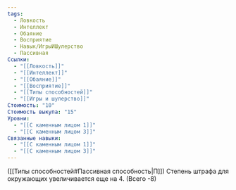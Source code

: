 ```yaml
---
tags:
  - Ловкость
  - Интеллект
  - Обаяние
  - Восприятие
  - Навык/ИгрыИШулерство
  - Пассивная
Ссылки:
  - "[[Ловкость]]"
  - "[[Интеллект]]"
  - "[[Обаяние]]"
  - "[[Восприятие]]"
  - "[[Типы способностей]]"
  - "[[Игры и шулерство]]"
Стоимость: "10"
Стоимость выкупа: "15"
Уровни:
  - "[[С каменным лицом 1]]"
  - "[[С каменным лицом 3]]"
Связанные навыки:
  - "[[С каменным лицом 1]]"
  - "[[С каменным лицом 3]]"
---
```

([[Типы способностей#Пассивная способность|П]]) Степень штрафа для окружающих увеличивается еще на 4. (Всего -8)